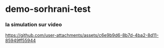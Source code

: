 # demo-sorhrani-test
### la simulation sur video

https://github.com/user-attachments/assets/c6e9b9d6-8b7d-4ba2-8d11-85949ff55944

